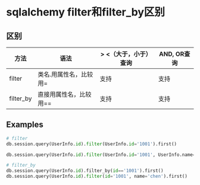 # sqlalchemy filter和filter_by区别


## 区别
| 方法      | 语法                   | > <（大于，小于）查询 | AND, OR查询 |
| --------- | ---------------------- | --------------------- | ----------- |
| filter    | 类名.用属性名，比较用= | 支持                  | 支持        |
| filter_by | 直接用属性名，比较用== | 支持                  | 支持        |

## Examples
```python
# filter
db.session.query(UserInfo.id).filter(UserInfo.id='1001').first()

db.session.query(UserInfo.id).filter(UserInfo.id='1001', UserInfo.name='chen').first()
```

```python
# filter_by
db.session.query(UserInfo.id).filter_by(id=='1001').first()
db.session.query(UserInfo.id).filter(id='1001', name='chen').first()
```


